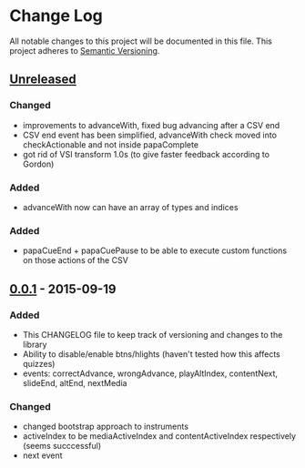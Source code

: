 # Change Log
All notable changes to this project will be documented in this file.
This project adheres to [Semantic Versioning](http://semver.org/).

## [Unreleased][unreleased]
### Changed
- improvements to advanceWith, fixed bug advancing after a CSV end
- CSV end event has been simplified, advanceWith check moved into checkActionable and not inside papaComplete
- got rid of VSI transform 1.0s (to give faster feedback according to Gordon)

### Added
- advanceWith now can have an array of types and indices

### Added
- papaCueEnd + papaCuePause to be able to execute custom functions on those actions of the CSV

## [0.0.1] - 2015-09-19
### Added
- This CHANGELOG file to keep track of versioning and changes to the library
- Ability to disable/enable btns/hlights (haven't tested how this affects quizzes)
- events: correctAdvance, wrongAdvance, playAltIndex, contentNext, slideEnd, altEnd, nextMedia

### Changed
- changed bootstrap approach to instruments
- activeIndex to be mediaActiveIndex and contentActiveIndex respectively (seems succcessful)
- next event

[unreleased]: https://github.com/CDOT-EDX/Project
[0.0.1]: https://github.com/CDOT-EDX/Project/commit/9a3841a874c4a8824a0eaf3c905af172c753d3ef